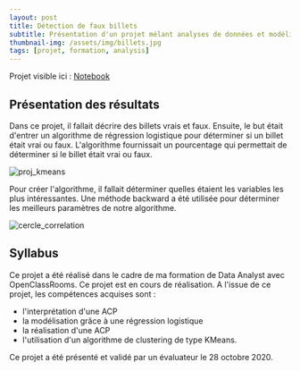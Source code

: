 ```yaml
---
layout: post
title: Détection de faux billets
subtitle: Présentation d'un projet mélant analyses de données et modélisation
thumbnail-img: /assets/img/billets.jpg
tags: [projet, formation, analysis]
---
```

Projet visible ici : [Notebook](https://github.com/Sylvariane/detection_faux_billets/blob/master/P06_01_code.ipynb)

## Présentation des résultats

Dans ce projet, il fallait décrire des billets vrais et faux. Ensuite, le but était d'entrer un algorithme de régression logistique pour déterminer si un billet était vrai ou faux. L'algorithme fournissait un pourcentage qui permettait de déterminer si le billet était vrai ou faux. 

![proj_kmeans](https://user-images.githubusercontent.com/64648386/115591002-e9d75500-a2d1-11eb-9e51-5f033e1698bb.png)

Pour créer l'algorithme, il fallait déterminer quelles étaient les variables les plus intéressantes. Une méthode backward a été utilisée pour déterminer les meilleurs paramètres de notre algorithme. 

![cercle_correlation](https://user-images.githubusercontent.com/64648386/115591237-2e62f080-a2d2-11eb-897c-52110ac58925.png)



## Syllabus 

Ce projet a été réalisé dans le cadre de ma formation de Data Analyst avec OpenClassRooms. Ce projet est en cours de réalisation.
A l'issue de ce projet, les compétences acquises sont : 
- l'interprétation d'une ACP
- la modélisation grâce à une régression logistique
- la réalisation d'une ACP
- l'utilisation d'un algorithme de clustering de type KMeans.

Ce projet a été présenté et validé par un évaluateur le 28 octobre 2020.
